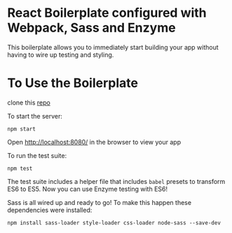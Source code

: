 # React Boilerplate configured with Webpack, Sass and Enzyme

This boilerplate allows you to immediately start building your app without having to wire up testing and styling.

# To Use the Boilerplate

clone this [repo](https://github.com/swanie21/react-webpack-sass-enzyme.git)

To start the server:
```
npm start
```
Open [http://localhost:8080/](http://localhost:8080/) in the browser to view your app

To run the test suite:
```
npm test
```

The test suite includes a helper file that includes `babel` presets to transform ES6 to ES5. Now you can use Enzyme testing with ES6!

Sass is all wired up and ready to go! To make this happen these dependencies were installed:

```
npm install sass-loader style-loader css-loader node-sass --save-dev
```
